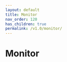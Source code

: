 ```yaml
---
layout: default
title: Monitor
nav_order: 120
has_children: true
permalink: /v1.0/monitor/
---
```


# Monitor

